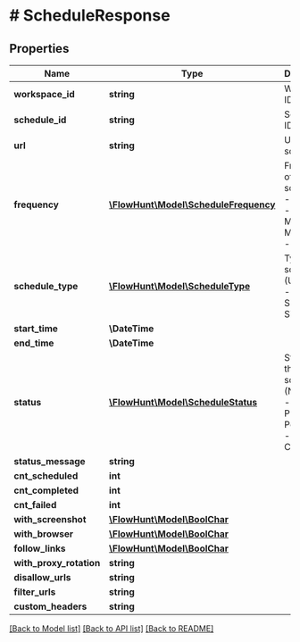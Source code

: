 # # ScheduleResponse

## Properties

Name | Type | Description | Notes
------------ | ------------- | ------------- | -------------
**workspace_id** | **string** | Workspace ID |
**schedule_id** | **string** | Schedule ID |
**url** | **string** | URL to be scheduled |
**frequency** | [**\FlowHunt\Model\ScheduleFrequency**](ScheduleFrequency.md) | Frequency of the schedule D - Daily, W - Weekly, M - Monthly, Y - Yearly |
**schedule_type** | [**\FlowHunt\Model\ScheduleType**](ScheduleType.md) | Type of the schedule (U - URL, D - Domain, S - Sitemap) |
**start_time** | **\DateTime** |  | [optional]
**end_time** | **\DateTime** |  | [optional]
**status** | [**\FlowHunt\Model\ScheduleStatus**](ScheduleStatus.md) | Status of the schedule (N - New, F - Finished, P - Pending, E - Error, C - Cancelled |
**status_message** | **string** |  | [optional]
**cnt_scheduled** | **int** |  |
**cnt_completed** | **int** |  |
**cnt_failed** | **int** |  |
**with_screenshot** | [**\FlowHunt\Model\BoolChar**](BoolChar.md) |  |
**with_browser** | [**\FlowHunt\Model\BoolChar**](BoolChar.md) |  |
**follow_links** | [**\FlowHunt\Model\BoolChar**](BoolChar.md) |  |
**with_proxy_rotation** | **string** |  | [optional]
**disallow_urls** | **string** |  | [optional]
**filter_urls** | **string** |  | [optional]
**custom_headers** | **string** |  | [optional]

[[Back to Model list]](../../README.md#models) [[Back to API list]](../../README.md#endpoints) [[Back to README]](../../README.md)
